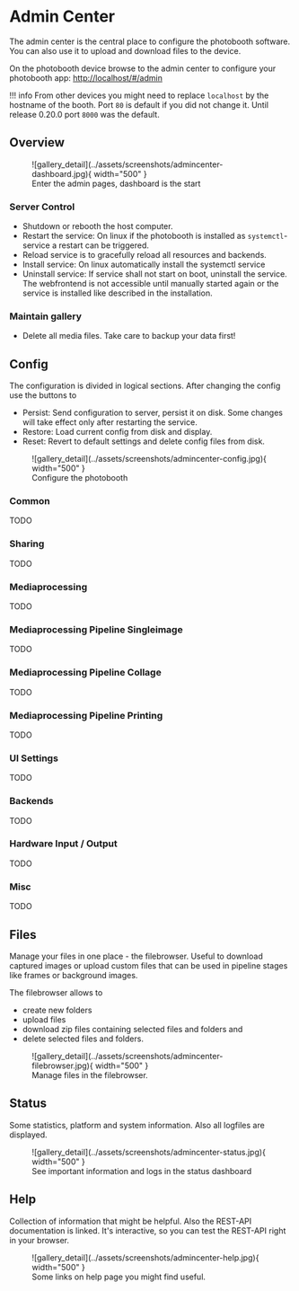 
# Admin Center

The admin center is the central place to configure the photobooth software. You can also use it to upload and download files to the device.

On the photobooth device browse to the admin center to configure your photobooth app:
[http://localhost/#/admin](http://localhost/#/admin)

!!! info
    From other devices you might need to replace ``localhost`` by the hostname of the booth.
    Port ``80`` is default if you did not change it.
    Until release 0.20.0 port ``8000`` was the default.

## Overview

<figure markdown>
  ![gallery_detail](../assets/screenshots/admincenter-dashboard.jpg){ width="500" }
  <figcaption>Enter the admin pages, dashboard is the start</figcaption>
</figure>

### Server Control

- Shutdown or rebooth the host computer.
- Restart the service: On linux if the photobooth is installed as ``systemctl``-service a restart can be triggered.
- Reload service is to gracefully reload all resources and backends.
- Install service: On linux automatically install the systemctl service
- Uninstall service: If service shall not start on boot, uninstall the service. The webfrontend is not accessible until manually started again or the service is installed like described in the installation.

### Maintain gallery

- Delete all media files. Take care to backup your data first!

## Config

The configuration is divided in logical sections. After changing the config use the buttons to

- Persist: Send configuration to server, persist it on disk. Some changes will take effect only after restarting the service.
- Restore: Load current config from disk and display.
- Reset: Revert to default settings and delete config files from disk.

<figure markdown>
  ![gallery_detail](../assets/screenshots/admincenter-config.jpg){ width="500" }
  <figcaption>Configure the photobooth</figcaption>
</figure>

### Common

TODO

### Sharing

TODO

### Mediaprocessing

TODO

### Mediaprocessing Pipeline Singleimage

TODO

### Mediaprocessing Pipeline Collage

TODO

### Mediaprocessing Pipeline Printing

TODO

### UI Settings

TODO

### Backends

TODO

### Hardware Input / Output

TODO

### Misc

TODO

## Files

Manage your files in one place - the filebrowser. Useful to download captured images or upload custom files that can be used in pipeline stages like frames or background images.

The filebrowser allows to

- create new folders
- upload files
- download zip files containing selected files and folders and
- delete selected files and folders.

<figure markdown>
  ![gallery_detail](../assets/screenshots/admincenter-filebrowser.jpg){ width="500" }
  <figcaption>Manage files in the filebrowser.</figcaption>
</figure>

## Status

Some statistics, platform and system information. Also all logfiles are displayed.

<figure markdown>
  ![gallery_detail](../assets/screenshots/admincenter-status.jpg){ width="500" }
  <figcaption>See important information and logs in the status dashboard</figcaption>
</figure>

## Help

Collection of information that might be helpful.
Also the REST-API documentation is linked. It's interactive, so you can test the REST-API right in your browser.

<figure markdown>
  ![gallery_detail](../assets/screenshots/admincenter-help.jpg){ width="500" }
  <figcaption>Some links on help page you might find useful.</figcaption>
</figure>
